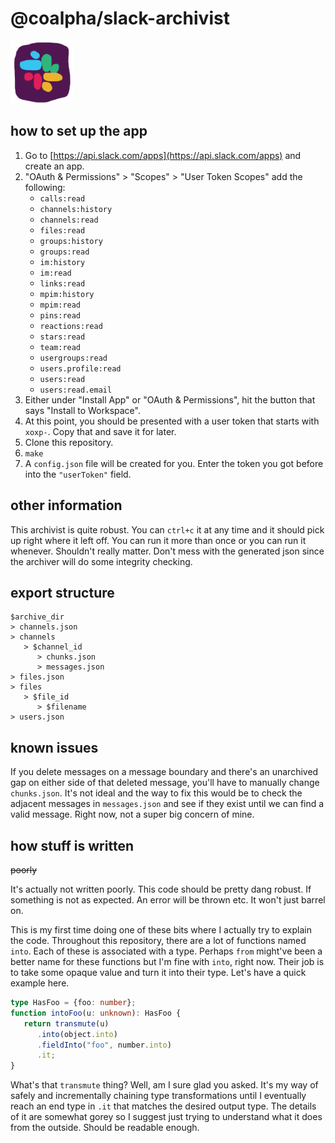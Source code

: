# @coalpha/slack-archivist

<img src="misc/icon.png" width="100px"/>

## how to set up the app

1. Go to [https://api.slack.com/apps](https://api.slack.com/apps) and create an
   app.
2. "OAuth & Permissions" > "Scopes" > "User Token Scopes" add the following:
   - `calls:read`
   - `channels:history`
   - `channels:read`
   - `files:read`
   - `groups:history`
   - `groups:read`
   - `im:history`
   - `im:read`
   - `links:read`
   - `mpim:history`
   - `mpim:read`
   - `pins:read`
   - `reactions:read`
   - `stars:read`
   - `team:read`
   - `usergroups:read`
   - `users.profile:read`
   - `users:read`
   - `users:read.email`
3. Either under "Install App" or "OAuth & Permissions", hit the button that says
   "Install to Workspace".
4. At this point, you should be presented with a user token that starts with
`xoxp-`. Copy that and save it for later.
5. Clone this repository.
6. `make`
7. A `config.json` file will be created for you. Enter the token you got before
   into the `"userToken"` field.

## other information

This archivist is quite robust. You can `ctrl+c` it at any time and it should
pick up right where it left off. You can run it more than once or you can run it
whenever. Shouldn't really matter. Don't mess with the generated json since the
archiver will do some integrity checking.

## export structure

```
$archive_dir
> channels.json
> channels
   > $channel_id
      > chunks.json
      > messages.json
> files.json
> files
   > $file_id
      > $filename
> users.json
```

## known issues

If you delete messages on a message boundary and there's an unarchived gap on
either side of that deleted message, you'll have to manually change `chunks.json`.
It's not ideal and the way to fix this would be to check the adjacent messages in
`messages.json` and see if they exist until we can find a valid message. Right
now, not a super big concern of mine.

## how stuff is written

~~poorly~~

It's actually not written poorly. This code should be pretty dang robust. If
something is not as expected. An error will be thrown etc. It won't just barrel
on.

This is my first time doing one of these bits where I actually try to explain
the code. Throughout this repository, there are a lot of functions named `into`.
Each of these is associated with a type. Perhaps `from` might've been a better
name for these functions but I'm fine with `into`, right now. Their job is to
take some opaque value and turn it into their type. Let's have a quick example
here.

```ts
type HasFoo = {foo: number};
function intoFoo(u: unknown): HasFoo {
   return transmute(u)
      .into(object.into)
      .fieldInto("foo", number.into)
      .it;
}
```

What's that `transmute` thing? Well, am I sure glad you asked. It's my way of
safely and incrementally chaining type transformations until I eventually reach
an end type in `.it` that matches the desired output type. The details of it
are somewhat gorey so I suggest just trying to understand what it does from the
outside. Should be readable enough.

